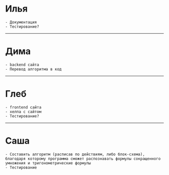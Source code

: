 
# Илья

```
- Документация
- Тестирование?
```

---
# Дима

```
- backend сайта
- Перевод алгоритма в код
```

---
# Глеб

```
- frontend сайта
- хелпа с сайтом
- Тестирование?
```

---
# Саша

```
- Составить алгоритм (расписав по действиям, либо блок-схема), благодаря которому программа сможет распознавать формулы сокращенного умножения и тригонометрические формулы
- Тестирование